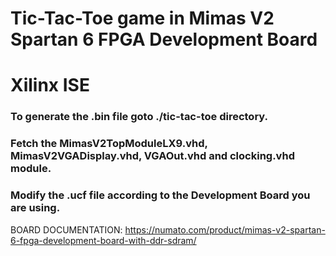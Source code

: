 # Tic-Tac-Toe game in Mimas V2 Spartan 6 FPGA Development Board
# Xilinx ISE
### To generate the .bin file goto ./tic-tac-toe directory.
### Fetch the MimasV2TopModuleLX9.vhd, MimasV2VGADisplay.vhd, VGAOut.vhd and clocking.vhd module.
### Modify the .ucf file according to the Development Board you are using.

BOARD DOCUMENTATION: https://numato.com/product/mimas-v2-spartan-6-fpga-development-board-with-ddr-sdram/

